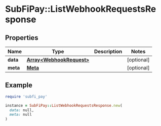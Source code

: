 # SubFiPay::ListWebhookRequestsResponse

## Properties

| Name | Type | Description | Notes |
| ---- | ---- | ----------- | ----- |
| **data** | [**Array&lt;WebhookRequest&gt;**](WebhookRequest.md) |  | [optional] |
| **meta** | [**Meta**](Meta.md) |  | [optional] |

## Example

```ruby
require 'subfi_pay'

instance = SubFiPay::ListWebhookRequestsResponse.new(
  data: null,
  meta: null
)
```


